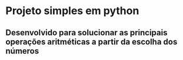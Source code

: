 <h1>Projeto simples em python</h1>
<h2>Desenvolvido para solucionar as principais operações aritméticas a partir da escolha dos números</h2>
